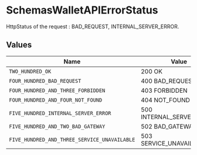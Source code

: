 # SchemasWalletAPIErrorStatus

HttpStatus of the request : BAD_REQUEST, INTERNAL_SERVER_ERROR.


## Values

| Name                                         | Value                                        |
| -------------------------------------------- | -------------------------------------------- |
| `TWO_HUNDRED_OK`                             | 200 OK                                       |
| `FOUR_HUNDRED_BAD_REQUEST`                   | 400 BAD_REQUEST                              |
| `FOUR_HUNDRED_AND_THREE_FORBIDDEN`           | 403 FORBIDDEN                                |
| `FOUR_HUNDRED_AND_FOUR_NOT_FOUND`            | 404 NOT_FOUND                                |
| `FIVE_HUNDRED_INTERNAL_SERVER_ERROR`         | 500 INTERNAL_SERVER_ERROR                    |
| `FIVE_HUNDRED_AND_TWO_BAD_GATEWAY`           | 502 BAD_GATEWAY                              |
| `FIVE_HUNDRED_AND_THREE_SERVICE_UNAVAILABLE` | 503 SERVICE_UNAVAILABLE                      |